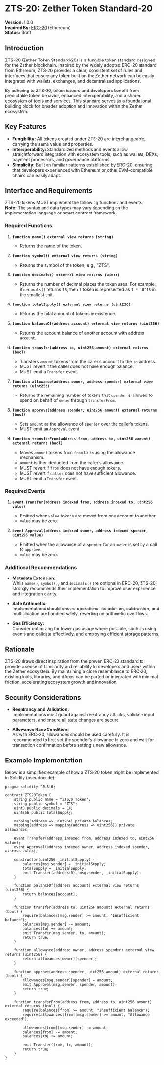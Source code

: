 # ZTS-20: Zether Token Standard-20

**Version:** 1.0.0  
**Inspired By:** [ERC-20](https://ethereum.org/en/developers/docs/standards/tokens/erc-20/) (Ethereum)  
**Status:** Draft

## Introduction

ZTS-20 (Zether Token Standard-20) is a fungible token standard designed for the Zether blockchain. Inspired by the widely adopted ERC-20 standard from Ethereum, ZTS-20 provides a clear, consistent set of rules and interfaces that ensure any token built on the Zether network can be easily integrated with wallets, exchanges, and decentralized applications.

By adhering to ZTS-20, token issuers and developers benefit from predictable token behavior, enhanced interoperability, and a shared ecosystem of tools and services. This standard serves as a foundational building block for broader adoption and innovation within the Zether ecosystem.

## Key Features

- **Fungibility:** All tokens created under ZTS-20 are interchangeable, carrying the same value and properties.
- **Interoperability:** Standardized methods and events allow straightforward integration with ecosystem tools, such as wallets, DEXs, payment processors, and governance platforms.
- **Simplicity:** Built on familiar patterns established by ERC-20, ensuring that developers experienced with Ethereum or other EVM-compatible chains can easily adapt.

## Interface and Requirements

ZTS-20 tokens MUST implement the following functions and events.  
**Note:** The syntax and data types may vary depending on the implementation language or smart contract framework.

### Required Functions

1. **`function name() external view returns (string)`**
   - Returns the name of the token.

2. **`function symbol() external view returns (string)`**
   - Returns the symbol of the token, e.g., "ZTS".

3. **`function decimals() external view returns (uint8)`**
   - Returns the number of decimal places the token uses. For example, if `decimals()` returns `18`, then `1` token is represented as `1 * 10^18` in the smallest unit.

4. **`function totalSupply() external view returns (uint256)`**
   - Returns the total amount of tokens in existence.

5. **`function balanceOf(address account) external view returns (uint256)`**
   - Returns the account balance of another account with address `account`.

6. **`function transfer(address to, uint256 amount) external returns (bool)`**
   - Transfers `amount` tokens from the caller’s account to the `to` address.
   - MUST revert if the caller does not have enough balance.
   - MUST emit a `Transfer` event.

7. **`function allowance(address owner, address spender) external view returns (uint256)`**
   - Returns the remaining number of tokens that `spender` is allowed to spend on behalf of `owner` through `transferFrom`.
   
8. **`function approve(address spender, uint256 amount) external returns (bool)`**
   - Sets `amount` as the allowance of `spender` over the caller’s tokens.
   - MUST emit an `Approval` event.

9. **`function transferFrom(address from, address to, uint256 amount) external returns (bool)`**
   - Moves `amount` tokens from `from` to `to` using the allowance mechanism.
   - `amount` is then deducted from the caller’s allowance.
   - MUST revert if `from` does not have enough tokens.
   - MUST revert if `caller` does not have sufficient allowance.
   - MUST emit a `Transfer` event.

### Required Events

1. **`event Transfer(address indexed from, address indexed to, uint256 value)`**
   - Emitted when `value` tokens are moved from one account to another.
   - `value` may be zero.

2. **`event Approval(address indexed owner, address indexed spender, uint256 value)`**
   - Emitted when the allowance of a `spender` for an `owner` is set by a call to `approve`.
   - `value` may be zero.

### Additional Recommendations

- **Metadata Extension:**  
  While `name()`, `symbol()`, and `decimals()` are optional in ERC-20, ZTS-20 strongly recommends their implementation to improve user experience and integration clarity.

- **Safe Arithmetic:**  
  Implementations should ensure operations like addition, subtraction, and multiplication are handled safely, reverting on arithmetic overflows.

- **Gas Efficiency:**  
  Consider optimizing for lower gas usage where possible, such as using events and calldata effectively, and employing efficient storage patterns.

## Rationale

ZTS-20 draws direct inspiration from the proven ERC-20 standard to provide a sense of familiarity and reliability to developers and users within the Zether ecosystem. By maintaining a close resemblance to ERC-20, existing tools, libraries, and dApps can be ported or integrated with minimal friction, accelerating ecosystem growth and innovation.

## Security Considerations

- **Reentrancy and Validation:**  
  Implementations must guard against reentrancy attacks, validate input parameters, and ensure all state changes are secure.
  
- **Allowance Race Condition:**  
  As with ERC-20, allowances should be used carefully. It is recommended to first set the spender’s allowance to zero and wait for transaction confirmation before setting a new allowance.

## Example Implementation

Below is a simplified example of how a ZTS-20 token might be implemented in Solidity (pseudocode):

```solidity
pragma solidity ^0.8.0;

contract ZTS20Token {
    string public name = "ZTS20 Token";
    string public symbol = "ZTS";
    uint8 public decimals = 18;
    uint256 public totalSupply;

    mapping(address => uint256) private balances;
    mapping(address => mapping(address => uint256)) private allowances;

    event Transfer(address indexed from, address indexed to, uint256 value);
    event Approval(address indexed owner, address indexed spender, uint256 value);

    constructor(uint256 _initialSupply) {
        balances[msg.sender] = _initialSupply;
        totalSupply = _initialSupply;
        emit Transfer(address(0), msg.sender, _initialSupply);
    }

    function balanceOf(address account) external view returns (uint256) {
        return balances[account];
    }

    function transfer(address to, uint256 amount) external returns (bool) {
        require(balances[msg.sender] >= amount, "Insufficient balance");
        balances[msg.sender] -= amount;
        balances[to] += amount;
        emit Transfer(msg.sender, to, amount);
        return true;
    }

    function allowance(address owner, address spender) external view returns (uint256) {
        return allowances[owner][spender];
    }

    function approve(address spender, uint256 amount) external returns (bool) {
        allowances[msg.sender][spender] = amount;
        emit Approval(msg.sender, spender, amount);
        return true;
    }

    function transferFrom(address from, address to, uint256 amount) external returns (bool) {
        require(balances[from] >= amount, "Insufficient balance");
        require(allowances[from][msg.sender] >= amount, "Allowance exceeded");
        
        allowances[from][msg.sender] -= amount;
        balances[from] -= amount;
        balances[to] += amount;

        emit Transfer(from, to, amount);
        return true;
    }
}
